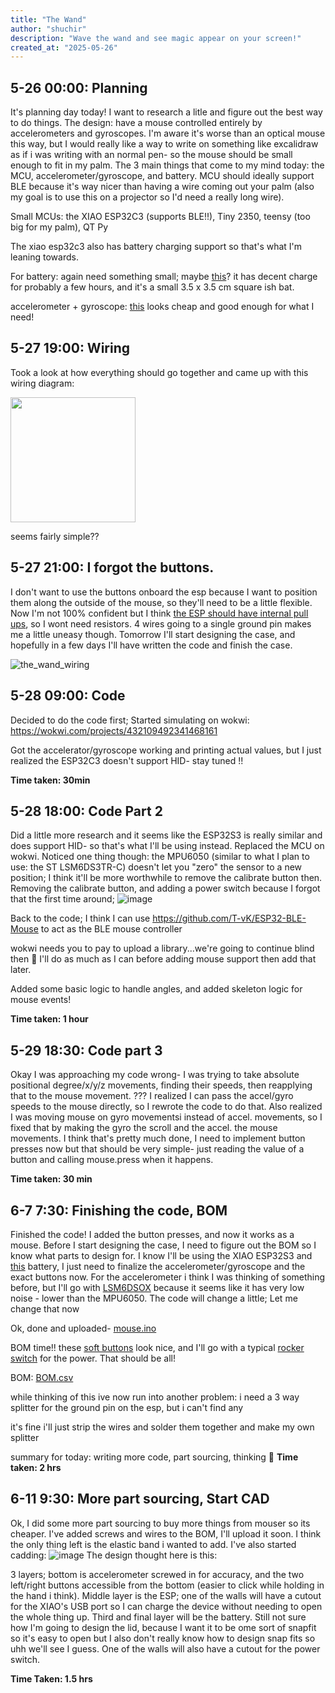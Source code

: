 ```yaml
---
title: "The Wand"
author: "shuchir"
description: "Wave the wand and see magic appear on your screen!"
created_at: "2025-05-26"
---
```


## 5-26 00:00: Planning
It's planning day today! I want to research a litle and figure out the best way to do things. The design: have a mouse controlled entirely by accelerometers and gyroscopes. I'm aware it's worse than an optical mouse this way, but I would really like a way to write on something like excalidraw as if i was writing with an normal pen- so the mouse should be small enough to fit in my palm. 
The 3 main things that come to my mind today: the MCU, accelerometer/gyroscope, and battery. MCU should ideally support BLE because it's way nicer than having a wire coming out your palm (also my goal is to use this on a projector so I'd need a really long wire). 

Small MCUs: the XIAO ESP32C3 (supports BLE!!), Tiny 2350, teensy (too big for my palm), QT Py

The xiao esp32c3 also has battery charging support so that's what I'm leaning towards.

For battery: again need something small; maybe [this](https://www.adafruit.com/product/1578)? it has decent charge for probably a few hours, and it's a small 3.5 x 3.5 cm square ish bat.

accelerometer + gyroscope: [this](https://www.adafruit.com/product/4503) looks cheap and good enough for what I need!

## 5-27 19:00: Wiring
Took a look at how everything should go together and came up with this wiring diagram:

<img src="https://github.com/user-attachments/assets/4648ec2f-9944-428a-95e8-c025d3546ca0" height="200">

seems fairly simple??

## 5-27 21:00: I forgot the buttons.
I don't want to use the buttons onboard the esp because I want to position them along the outside of the mouse, so they'll need to be a little flexible. Now I'm not 100% confident but I think [the ESP should have internal pull ups](https://www.espressif.com/sites/default/files/documentation/esp32-c3_datasheet_en.pdf), so I wont need resistors. 4 wires going to a single ground pin makes me a little uneasy though. Tomorrow I'll start designing the case, and hopefully in a few days I'll have written the code and finish the case.

![the_wand_wiring](https://github.com/user-attachments/assets/8c27124e-c10e-4aa7-a27c-d65dd706ca22)

## 5-28 09:00: Code
Decided to do the code first; Started simulating on wokwi: https://wokwi.com/projects/432109492341468161

Got the accelerator/gyroscope working and printing actual values, but I just realized the ESP32C3 doesn't support HID- stay tuned !!

**Time taken: 30min**

## 5-28 18:00: Code Part 2
Did a little more research and it seems like the ESP32S3 is really similar and does support HID- so that's what I'll be using instead. Replaced the MCU on wokwi. Noticed one thing though: the MPU6050 (similar to what I plan to use: the ST LSM6DS3TR-C) doesn't let you "zero" the sensor to a new position; I think it'll be more worthwhile to remove the calibrate button then. Removing the calibrate button, and adding a power switch because I forgot that the first time around;
![image](https://github.com/user-attachments/assets/e6ebb205-4455-4358-8faf-32a9c5a41aeb)

Back to the code; I think I can use https://github.com/T-vK/ESP32-BLE-Mouse to act as the BLE mouse controller

wokwi needs you to pay to upload a library...we're going to continue blind then 🤩
I'll do as much as I can before adding mouse support then add that later.

Added some basic logic to handle angles, and added skeleton logic for mouse events!

**Time taken: 1 hour**

## 5-29 18:30: Code part 3
Okay I was approaching my code wrong- I was trying to take absolute positional degree/x/y/z movements, finding their speeds, then reapplying that to the mouse movement. ??? I realized I can pass the accel/gyro speeds to the mouse directly, so I rewrote the code to do that. Also realized I was moving mouse on gyro movementsi instead of accel. movements, so I fixed that by making the gyro the scroll and the accel. the mouse movements. I think that's pretty much done, I need to implement button presses now but that should be very simple- just reading the value of a button and calling mouse.press when it happens.

**Time taken: 30 min**

## 6-7 7:30: Finishing the code, BOM
Finished the code! I added the button presses, and now it works as a mouse. Before I start designing the case, I need to figure out the BOM so I know what parts to design for. I know I'll be using the XIAO ESP32S3 and [this](https://www.adafruit.com/product/4237) battery, I just need to finalize the accelerometer/gyroscope and the exact buttons now. For the accelerometer i think I was thinking of something before, but I'll go with [LSM6DSOX](https://www.adafruit.com/product/4438) because it seems like it has very low noise - lower than the MPU6050. The code will change a little; Let me change that now

Ok, done and uploaded- [mouse.ino](mouse.ino)

BOM time!! these [soft buttons](https://www.adafruit.com/product/3101) look nice, and I'll go with a typical [rocker switch](https://www.robotshop.com/products/sfe-on-off-rocker-switch?gQT=1) for the power. That should be all!

BOM: [BOM.csv](BOM.csv)

while thinking of this ive now run into another problem: i need a 3 way splitter for the ground pin on the esp, but i can't find any

it's fine i'll just strip the wires and solder them together and make my own splitter

summary for today: writing more code, part sourcing, thinking 🥺
**Time taken: 2 hrs**


## 6-11 9:30: More part sourcing, Start CAD
Ok, I did some more part sourcing to buy more things from mouser so its cheaper. I've added screws and wires to the BOM, I'll upload it soon. I think the only thing left is the elastic band i wanted to add. I've also started cadding:
![image](https://github.com/user-attachments/assets/3976370a-b997-408e-b06b-18d34ff6ee76)
The design thought here is this:

3 layers; bottom is accelerometer screwed in for accuracy, and the two left/right buttons accessible from the bottom (easier to click while holding in the hand i think). Middle layer is the ESP; one of the walls will have a cutout for the XIAO's USB port so I can charge the device without needing to open the whole thing up. Third and final layer will be the battery. Still not sure how I'm going to design the lid, because I want it to be ome sort of snapfit so it's easy to open but I also don't really know how to design snap fits so uhh we'll see I guess. One of the walls will also have a cutout for the power switch. 

**Time Taken: 1.5 hrs**
